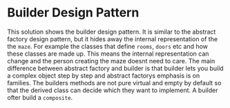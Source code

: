 # Builder Design Pattern

This solution shows the builder design pattern.
It is similar to the abstract factory design pattern, but it hides away the
internal representation of the the `maze`. For example the classes that define
`rooms`, `doors` etc and how these classes are made up. This means the internal
representation can change and the person creating the maze doesnt need to care.
The main difference between abstract factory and builder is that builder lets
you build a complex object step by step and abstract factorys emphasis is on
families.
The builders methods are not pure virtual and empty by default so that the
derived class can decide which they want to implement.
A builder ofter build a `composite`.
